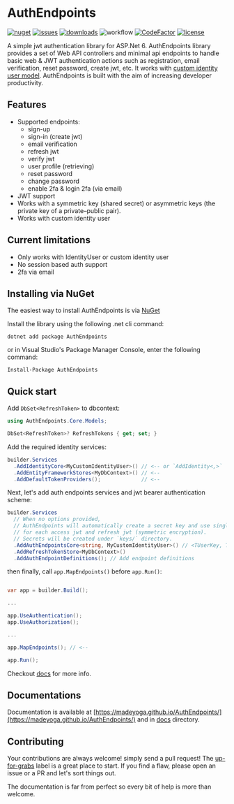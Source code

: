 # AuthEndpoints
[![nuget](https://img.shields.io/nuget/v/AuthEndpoints?label=version&logo=NuGet&style=flat-square)](https://www.nuget.org/packages/AuthEndpoints/)
[![issues](https://img.shields.io/github/issues/madeyoga/AuthEndpoints?color=blue&logo=github&style=flat-square)](https://github.com/madeyoga/AuthEndpoints/issues)
[![downloads](https://img.shields.io/nuget/dt/AuthEndpoints?color=blue&style=flat-square&logo=nuget)](https://www.nuget.org/packages/AuthEndpoints/)
![workflow](https://github.com/madeyoga/AuthEndpoints/actions/workflows/dotnet.yml/badge.svg)
[![CodeFactor](https://www.codefactor.io/repository/github/madeyoga/authendpoints/badge)](https://www.codefactor.io/repository/github/madeyoga/authendpoints)
[![license](https://img.shields.io/github/license/madeyoga/AuthEndpoints?color=blue&style=flat-square&logo=github)](https://github.com/madeyoga/AuthEndpoints/blob/main/LICENSE)

A simple jwt authentication library for ASP.Net 6. AuthEndpoints library provides a set of Web API controllers and minimal api endpoints to handle basic web & JWT authentication actions such as registration, email verification, reset password, create jwt, etc. It works with [custom identity user model](https://docs.microsoft.com/en-us/aspnet/core/security/authentication/customize-identity-model?view=aspnetcore-6.0#custom-user-data). AuthEndpoints is built with the aim of increasing developer productivity.

## Features
- Supported endpoints:
  - sign-up
  - sign-in (create jwt)
  - email verification
  - refresh jwt
  - verify jwt
  - user profile (retrieving)
  - reset password
  - change password
  - enable 2fa & login 2fa (via email)
- JWT support
- Works with a symmetric key (shared secret) or asymmetric keys (the private key of a private–public pair).
- Works with custom identity user

## Current limitations
- Only works with IdentityUser or custom identity user
- No session based auth support
- 2fa via email

## Installing via NuGet
The easiest way to install AuthEndpoints is via [NuGet](https://www.nuget.org/packages/AuthEndpoints.MinimalApi/)

Install the library using the following .net cli command:

```
dotnet add package AuthEndpoints
```

or in Visual Studio's Package Manager Console, enter the following command:

```
Install-Package AuthEndpoints
```

## Quick start

Add `DbSet<RefreshToken>` to dbcontext:

```cs
using AuthEndpoints.Core.Models;

DbSet<RefreshToken>? RefreshTokens { get; set; }
```

Add the required identity services:

```cs
builder.Services
  .AddIdentityCore<MyCustomIdentityUser>() // <-- or `AddIdentity<,>`
  .AddEntityFrameworkStores<MyDbContext>() // <--
  .AddDefaultTokenProviders();             // <--
```

Next, let's add auth endpoints services and jwt bearer authentication scheme:

```cs
builder.Services
  // When no options provided, 
  // AuthEndpoints will automatically create a secret key and use single security key
  // for each access jwt and refresh jwt (symmetric encryption).
  // Secrets will be created under `keys/` directory.
  .AddAuthEndpointsCore<string, MyCustomIdentityUser>() // <TUserKey, TUser>
  .AddRefreshTokenStore<MyDbContext>()
  .AddAuthEndpointDefinitions(); // Add endpoint definitions
```

then finally, call `app.MapEndpoints()` before `app.Run()`:

```cs

var app = builder.Build();

...

app.UseAuthentication();
app.UseAuthorization();

...

app.MapEndpoints(); // <--

app.Run();
```

Checkout [docs](https://madeyoga.github.io/AuthEndpoints/wiki/get-started.html) for more info.

## Documentations
Documentation is available at [https://madeyoga.github.io/AuthEndpoints/](https://madeyoga.github.io/AuthEndpoints/) and in [docs](https://github.com/madeyoga/AuthEndpoints/tree/main/docs) directory.

## Contributing
Your contributions are always welcome! simply send a pull request! The [up-for-grabs](https://github.com/madeyoga/AuthEndpoints/labels/up-for-grabs) label is a great place to start. If you find a flaw, please open an issue or a PR and let's sort things out.

The documentation is far from perfect so every bit of help is more than welcome.
